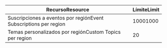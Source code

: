 | <span data-ttu-id="13612-101">Recurso</span><span class="sxs-lookup"><span data-stu-id="13612-101">Resource</span></span> | <span data-ttu-id="13612-102">Límite</span><span class="sxs-lookup"><span data-stu-id="13612-102">Limit</span></span> |
| --- | --- |
| <span data-ttu-id="13612-103">Suscripciones a eventos por región</span><span class="sxs-lookup"><span data-stu-id="13612-103">Event Subscriptions per region</span></span> |<span data-ttu-id="13612-104">1000</span><span class="sxs-lookup"><span data-stu-id="13612-104">1000</span></span> |
| <span data-ttu-id="13612-105">Temas personalizados por región</span><span class="sxs-lookup"><span data-stu-id="13612-105">Custom Topics per region</span></span> |<span data-ttu-id="13612-106">20 |</span><span class="sxs-lookup"><span data-stu-id="13612-106">20</span></span> |